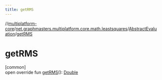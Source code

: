 ```yaml
---
title: getRMS
---
```

//[multiplatform-core](../../../index.html)/[net.graphmasters.multiplatform.core.math.leastsquares](../index.html)/[AbstractEvaluation](index.html)/[getRMS](get-r-m-s.html)



# getRMS



[common]\
open override fun [getRMS](get-r-m-s.html)(): [Double](https://kotlinlang.org/api/latest/jvm/stdlib/kotlin/-double/index.html)




